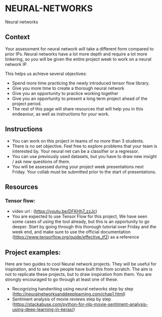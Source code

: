 # NEURAL-NETWORKS
Neural networks

## Context
Your assessment for neural network will take a different form compared to prior IPs. Neural networks have a lot more depth and require a lot more tinkering, so you will be given the entire project week to work on a neural network IP.

This helps us achieve several objectives:

- Spend more time practicing the newly introduced tensor flow library.
- Give you more time to create a thorough neural network
- Give you an opportunity to practice working together
- Give you an opportunity to present a long term project ahead of the project period.  
- The rest of this page will share resources that will help you in this endeavour, as well as instructions for your work.

## Instructions
- You can work on this project in teams of no more than 3 students. 
- There is no set objective. Feel free to explore problems that your team is interested by.  Your neural net can be a classifier or a regressor.
- You can use previously used datasets, but you have to draw new insight / ask new questions of them. 
- You will be assessed during your project week presentations next Friday.  Your collab must be submitted prior to the start of presentations. 

## Resources
### Tensor flow:
- video url : (https://youtu.be/DFKHh7_zzJc)
- You are expected to use Tensor Flow for this project, We have seen some cases of using the tool already, but this is an opportunity to go deeper. Start by going through this thorough tutorial over Friday and the week end, and make sure to use the official documentation (https://www.tensorflow.org/guide/effective_tf2) as a reference

## Project examples:

Here are two guides to cool Neural network projects. They will be useful for inspiration, and to see how people have built this from scratch. The aim is not to replicate these projects, but to draw inspiration from them. You are strongly encouraged to go through at least one of these.

- Recognizing handwriting using neural networks step by step (http://neuralnetworksanddeeplearning.com/chap1.html)
- Sentiment analysis of movie reviews step by step (https://stackabuse.com/python-for-nlp-movie-sentiment-analysis-using-deep-learning-in-keras/)
